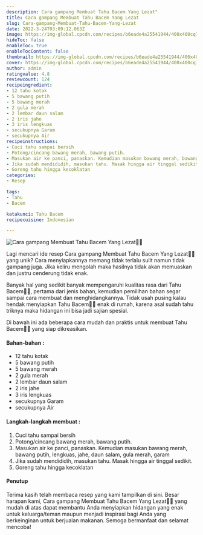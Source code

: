 ```yaml
---
description: Cara gampang Membuat Tahu Bacem Yang Lezat"
title: Cara gampang Membuat Tahu Bacem Yang Lezat
slug: Cara-gampang-Membuat-Tahu-Bacem-Yang-Lezat
date: 2022-3-24T03:09:12.063Z
image: https://img-global.cpcdn.com/recipes/b6eade4a25541944/400x400cq70/photo.jpg
hideToc: false
enableToc: true
enableTocContent: false
thumbnail: https://img-global.cpcdn.com/recipes/b6eade4a25541944/400x400cq70/photo.jpg
cover: https://img-global.cpcdn.com/recipes/b6eade4a25541944/400x400cq70/photo.jpg
author: admin
ratingvalue: 4.8
reviewcount: 124
recipeingredient:
- 12 tahu kotak
- 5 bawang putih
- 5 bawang merah
- 2 gula merah
- 2 lembar daun salam
- 2 iris jahe
- 3 iris lengkuas
- secukupnya Garam
- secukupnya Air
recipeinstructions:
- Cuci tahu sampai bersih
- Potong/cincang bawang merah, bawang putih.
- Masukan air ke panci, panaskan. Kemudian masukan bawang merah, bawang putih, lengkuas, jahe, daun salam, gula merah, garam
- Jika sudah mendididih, masukan tahu. Masak hingga air tinggal sedikit.
- Goreng tahu hingga kecoklatan
categories:
- Resep

tags:
- Tahu
- Bacem

katakunci: Tahu Bacem
recipecuisine: Indonesian

---
```


![Cara gampang Membuat Tahu Bacem Yang Lezat👩‍🍳](https://img-global.cpcdn.com/recipes/b6eade4a25541944/400x400cq70/photo.jpg)

Lagi mencari ide resep Cara gampang Membuat Tahu Bacem Yang Lezat👩‍🍳 yang unik? Cara menyiapkannya memang tidak terlalu sulit namun tidak gampang juga. Jika keliru mengolah maka hasilnya tidak akan memuaskan dan justru cenderung tidak enak.

Banyak hal yang sedikit banyak mempengaruhi kualitas rasa dari Tahu Bacem👩‍🍳, pertama dari jenis bahan, kemudian pemilihan bahan segar sampai cara membuat dan menghidangkannya. Tidak usah pusing kalau hendak menyiapkan Tahu Bacem👩‍🍳 enak di rumah, karena asal sudah tahu triknya maka hidangan ini bisa jadi sajian spesial.

Di bawah ini ada beberapa cara mudah dan praktis untuk membuat Tahu Bacem👩‍🍳 yang siap dikreasikan.

<!--inarticleads1-->

#### Bahan-bahan :

- 12 tahu kotak
- 5 bawang putih
- 5 bawang merah
- 2 gula merah
- 2 lembar daun salam
- 2 iris jahe
- 3 iris lengkuas
- secukupnya Garam
- secukupnya Air

<!--inarticleads2-->

#### Langkah-langkah membuat :

1. Cuci tahu sampai bersih
1. Potong/cincang bawang merah, bawang putih.
1. Masukan air ke panci, panaskan. Kemudian masukan bawang merah, bawang putih, lengkuas, jahe, daun salam, gula merah, garam
1. Jika sudah mendididih, masukan tahu. Masak hingga air tinggal sedikit.
1. Goreng tahu hingga kecoklatan

#### Penutup

Terima kasih telah membaca resep yang kami tampilkan di sini. Besar harapan kami, Cara gampang Membuat Tahu Bacem Yang Lezat👩‍🍳 yang mudah di atas dapat membantu Anda menyiapkan hidangan yang enak untuk keluarga/teman maupun menjadi inspirasi bagi Anda yang berkeinginan untuk berjualan makanan. Semoga bermanfaat dan selamat mencoba!